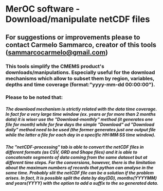 # MerOC software - Download/manipulate netCDF files

## For suggestions or improvements please to contact Carmelo Sammarco, creator of this tools (sammarcocarmelo@gmail.com)

### This tools simplify the CMEMS product's downloads/manipulations. Especially useful for the download mechanisms which allow to subset them by region, variables, depths and time coverage (format:"yyyy-mm-dd 00:00:00").

### Please to be noted that:

##### The download mechanism  is strictly related with the data time coverage. In fact for a very large time window (ex. years or for more than 2 months data) it is wiser use the "Download-monthly" method (it generates one file for month) while for few days the simple "Download" od "Download daily" method need to be used (the former generates just one output file while the latter a file for each day in a specific HH:MM:SS time window).

##### The "netCDF-processing" tab is able to convert the netCDF files in different formats (as CSV, GRD and Shape files) and it is able to concatenate segments of data coming from the same dataset but at different time steps. For the conversions, however, there is the limitation about the maximum numbers of records that python can analyse in the same time. Probably slit the netCDF file can be a solution if the problem arises. In fact, It is possible split the data by day(DD), months(YYYYMM) and years(YYYY) with the option to add a suffix to the so generated data. 




